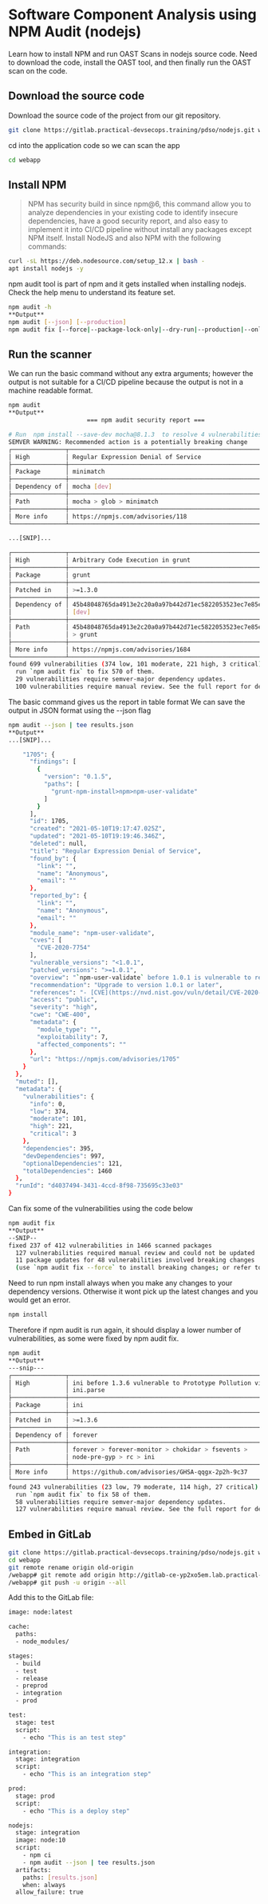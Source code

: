 # Software Component Analysis using NPM Audit (nodejs)
Learn how to install NPM and run OAST Scans in nodejs source code.
Need to download the code, install the OAST tool, and then finally run the OAST scan on the code.
## Download the source code
Download the source code of the project from our git repository.
```sh
git clone https://gitlab.practical-devsecops.training/pdso/nodejs.git webapp
```
cd into the application code so we can scan the app
```sh
cd webapp
```
## Install NPM
> NPM has security build in since npm@6, this command allow you to analyze dependencies in your existing code to identify insecure dependencies, have a good security report, and also easy to implement it into CI/CD pipeline without install any packages except NPM itself.
Install NodeJS and also NPM with the following commands:
```sh
curl -sL https://deb.nodesource.com/setup_12.x | bash -
apt install nodejs -y
```
npm audit tool is part of npm and it gets installed when installing nodejs. Check the help menu to understand its feature set.
```sh
npm audit -h
**Output**
npm audit [--json] [--production]
npm audit fix [--force|--package-lock-only|--dry-run|--production|--only=(dev|prod)]
```
## Run the scanner
We can run the basic command without any extra arguments; however the output is not suitable for a CI/CD pipeline because the output is not in a machine readable format.
```sh
npm audit
**Output**
                      === npm audit security report ===                        

# Run  npm install --save-dev mocha@8.1.3  to resolve 4 vulnerabilities
SEMVER WARNING: Recommended action is a potentially breaking change
┌───────────────┬──────────────────────────────────────────────────────────────┐
│ High          │ Regular Expression Denial of Service                         │
├───────────────┼──────────────────────────────────────────────────────────────┤
│ Package       │ minimatch                                                    │
├───────────────┼──────────────────────────────────────────────────────────────┤
│ Dependency of │ mocha [dev]                                                  │
├───────────────┼──────────────────────────────────────────────────────────────┤
│ Path          │ mocha > glob > minimatch                                     │
├───────────────┼──────────────────────────────────────────────────────────────┤
│ More info     │ https://npmjs.com/advisories/118                             │
└───────────────┴──────────────────────────────────────────────────────────────┘

...[SNIP]...

┌───────────────┬──────────────────────────────────────────────────────────────┐
│ High          │ Arbitrary Code Execution in grunt                            │
├───────────────┼──────────────────────────────────────────────────────────────┤
│ Package       │ grunt                                                        │
├───────────────┼──────────────────────────────────────────────────────────────┤
│ Patched in    │ >=1.3.0                                                      │
├───────────────┼──────────────────────────────────────────────────────────────┤
│ Dependency of │ 45b48048765da4913e2c20a0a97b442d71ec5822053523ec7e85e0fe5c4… │
│               │ [dev]                                                        │
├───────────────┼──────────────────────────────────────────────────────────────┤
│ Path          │ 45b48048765da4913e2c20a0a97b442d71ec5822053523ec7e85e0fe5c4… │
│               │ > grunt                                                      │
├───────────────┼──────────────────────────────────────────────────────────────┤
│ More info     │ https://npmjs.com/advisories/1684                            │
└───────────────┴──────────────────────────────────────────────────────────────┘
found 699 vulnerabilities (374 low, 101 moderate, 221 high, 3 critical) in 1460 scanned packages
  run `npm audit fix` to fix 570 of them.
  29 vulnerabilities require semver-major dependency updates.
  100 vulnerabilities require manual review. See the full report for details.
```
The basic command gives us the report in table format 
We can save the output in JSON format using the --json flag
```sh
npm audit --json | tee results.json
**Output**
...[SNIP]...

    "1705": {
      "findings": [
        {
          "version": "0.1.5",
          "paths": [
            "grunt-npm-install>npm>npm-user-validate"
          ]
        }
      ],
      "id": 1705,
      "created": "2021-05-10T19:17:47.025Z",
      "updated": "2021-05-10T19:19:46.346Z",
      "deleted": null,
      "title": "Regular Expression Denial of Service",
      "found_by": {
        "link": "",
        "name": "Anonymous",
        "email": ""
      },
      "reported_by": {
        "link": "",
        "name": "Anonymous",
        "email": ""
      },
      "module_name": "npm-user-validate",
      "cves": [
        "CVE-2020-7754"
      ],
      "vulnerable_versions": "<1.0.1",
      "patched_versions": ">=1.0.1",
      "overview": "`npm-user-validate` before 1.0.1 is vulnerable to regular expression denial of service. The regex that validates user emails took exponentially longer to process long input strings beginning with @ characters.",
      "recommendation": "Upgrade to version 1.0.1 or later",
      "references": "- [CVE](https://nvd.nist.gov/vuln/detail/CVE-2020-7754)\n- [GitHub Advisory](https://github.com/advisories/GHSA-pw54-mh39-w3hc)\n",
      "access": "public",
      "severity": "high",
      "cwe": "CWE-400",
      "metadata": {
        "module_type": "",
        "exploitability": 7,
        "affected_components": ""
      },
      "url": "https://npmjs.com/advisories/1705"
    }
  },
  "muted": [],
  "metadata": {
    "vulnerabilities": {
      "info": 0,
      "low": 374,
      "moderate": 101,
      "high": 221,
      "critical": 3
    },
    "dependencies": 395,
    "devDependencies": 997,
    "optionalDependencies": 121,
    "totalDependencies": 1460
  },
  "runId": "d4037494-3431-4ccd-8f98-735695c33e03"
}
```
Can fix some of the vulnerabilities using the code below
```sh
npm audit fix
**Output**
--SNIP--
fixed 237 of 412 vulnerabilities in 1466 scanned packages
  127 vulnerabilities required manual review and could not be updated
  11 package updates for 48 vulnerabilities involved breaking changes
  (use `npm audit fix --force` to install breaking changes; or refer to `npm audit` for steps to fix these manually)
```
Need to run npm install always when you make any changes to your dependency versions.  Otherwise it wont pick up the latest changes and you would get an error.
```sh
npm install
```
Therefore if npm audit is run again, it should display a lower number of vulnerabilities, as some were fixed by npm audit fix.
```sh
npm audit
**Output**
---snip---
┌───────────────┬──────────────────────────────────────────────────────────────┐
│ High          │ ini before 1.3.6 vulnerable to Prototype Pollution via       │
│               │ ini.parse                                                    │
├───────────────┼──────────────────────────────────────────────────────────────┤
│ Package       │ ini                                                          │
├───────────────┼──────────────────────────────────────────────────────────────┤
│ Patched in    │ >=1.3.6                                                      │
├───────────────┼──────────────────────────────────────────────────────────────┤
│ Dependency of │ forever                                                      │
├───────────────┼──────────────────────────────────────────────────────────────┤
│ Path          │ forever > forever-monitor > chokidar > fsevents >            │
│               │ node-pre-gyp > rc > ini                                      │
├───────────────┼──────────────────────────────────────────────────────────────┤
│ More info     │ https://github.com/advisories/GHSA-qqgx-2p2h-9c37            │
└───────────────┴──────────────────────────────────────────────────────────────┘
found 243 vulnerabilities (23 low, 79 moderate, 114 high, 27 critical) in 1490 scanned packages
  run `npm audit fix` to fix 58 of them.
  58 vulnerabilities require semver-major dependency updates.
  127 vulnerabilities require manual review. See the full report for details.
```
## Embed in GitLab
```sh
git clone https://gitlab.practical-devsecops.training/pdso/nodejs.git webapp
cd webapp
git remote rename origin old-origin
/webapp# git remote add origin http://gitlab-ce-yp2xo5em.lab.practical-devsecops.training/root/nodejs.git
/webapp# git push -u origin --all
```
Add this to the GitLab file:
```sh
image: node:latest

cache:
  paths:
  - node_modules/

stages:
  - build
  - test
  - release
  - preprod
  - integration
  - prod

test:
  stage: test
  script:
    - echo "This is an test step"

integration:
  stage: integration
  script:
    - echo "This is an integration step"

prod:
  stage: prod
  script:
    - echo "This is a deploy step"

nodejs:
  stage: integration
  image: node:10
  script:
    - npm ci
    - npm audit --json | tee results.json
  artifacts:
    paths: [results.json]
    when: always
  allow_failure: true
```
